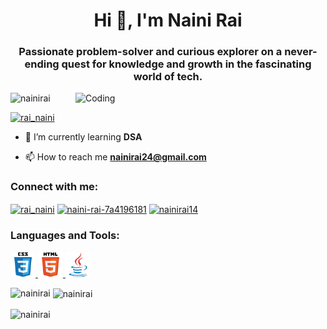 <h1 align="center">Hi 👋, I'm Naini Rai</h1>
<h3 align="center">Passionate problem-solver and curious explorer on a never-ending quest for knowledge and growth in the fascinating world of tech.</h3>
<img align="right" alt="Coding" width="400" src="https://miro.medium.com/v2/format:jpg/resize:fill:80:56/1*37VzTrfWZA0r3N7z9XgPAQ.gif">

<p align="left"> <img src="https://komarev.com/ghpvc/?username=nainirai&label=Profile%20views&color=0e75b6&style=flat" alt="nainirai" /> </p>

<p align="left"> <a href="https://twitter.com/rai_naini" target="blank"><img src="https://img.shields.io/twitter/follow/rai_naini?logo=twitter&style=for-the-badge" alt="rai_naini" /></a> </p>

- 🌱 I’m currently learning **DSA**

- 📫 How to reach me **nainirai24@gmail.com**

<h3 align="left">Connect with me:</h3>
<p align="left">
<a href="https://twitter.com/rai_naini" target="blank"><img align="center" src="https://raw.githubusercontent.com/rahuldkjain/github-profile-readme-generator/master/src/images/icons/Social/twitter.svg" alt="rai_naini" height="30" width="40" /></a>
<a href="https://linkedin.com/in/naini-rai-7a4196181" target="blank"><img align="center" src="https://raw.githubusercontent.com/rahuldkjain/github-profile-readme-generator/master/src/images/icons/Social/linked-in-alt.svg" alt="naini-rai-7a4196181" height="30" width="40" /></a>
<a href="https://instagram.com/nainirai14" target="blank"><img align="center" src="https://raw.githubusercontent.com/rahuldkjain/github-profile-readme-generator/master/src/images/icons/Social/instagram.svg" alt="nainirai14" height="30" width="40" /></a>
</p>

<h3 align="left">Languages and Tools:</h3>
<p align="left"> <a href="https://www.w3schools.com/css/" target="_blank" rel="noreferrer"> <img src="https://raw.githubusercontent.com/devicons/devicon/master/icons/css3/css3-original-wordmark.svg" alt="css3" width="40" height="40"/> </a> <a href="https://www.w3.org/html/" target="_blank" rel="noreferrer"> <img src="https://raw.githubusercontent.com/devicons/devicon/master/icons/html5/html5-original-wordmark.svg" alt="html5" width="40" height="40"/> </a> <a href="https://www.java.com" target="_blank" rel="noreferrer"> <img src="https://raw.githubusercontent.com/devicons/devicon/master/icons/java/java-original.svg" alt="java" width="40" height="40"/> </a> </p>

<p><img align="left" src="https://github-readme-stats.vercel.app/api/top-langs?username=nainirai&show_icons=true&locale=en&layout=compact" alt="nainirai" /></p>

<p>&nbsp;<img align="center" src="https://github-readme-stats.vercel.app/api?username=nainirai&show_icons=true&locale=en" alt="nainirai" /></p>

<p><img align="center" src="https://github-readme-streak-stats.herokuapp.com/?user=nainirai&" alt="nainirai" /></p>

